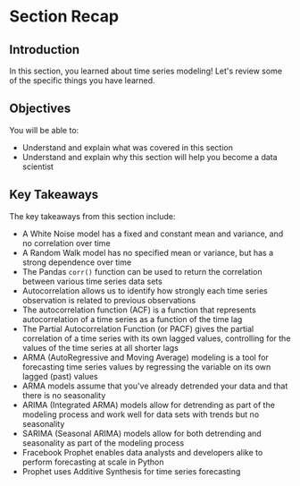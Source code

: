 
# Section Recap

## Introduction

In this section, you learned about time series modeling! Let's review some of the specific things you have learned.

## Objectives
You will be able to:
* Understand and explain what was covered in this section
* Understand and explain why this section will help you become a data scientist

## Key Takeaways

The key takeaways from this section include:
* A White Noise model has a fixed and constant mean and variance, and no correlation over time
* A Random Walk model has no specified mean or variance, but has a strong dependence over time
* The Pandas `corr()` function can be used to return the correlation between various time series data sets
* Autocorrelation allows us to identify how strongly each time series observation is related to previous observations
*  The autocorrelation function (ACF) is a function that represents autocorrelation of a time series as a function of the time lag
* The Partial Autocorrelation Function (or PACF) gives the partial correlation of a time series with its own lagged values, controlling for the values of the time series at all shorter lags
* ARMA (AutoRegressive and Moving Average) modeling is a tool for forecasting time series values by regressing the variable on its own lagged (past) values
* ARMA models assume that you've already detrended your data and that there is no seasonality
* ARIMA (Integrated ARMA) models allow for detrending as part of the modeling process and work well for data sets with trends but no seasonality
* SARIMA (Seasonal ARIMA) models allow for both detrending and seasonality as part of the modeling process
* Fracebook Prophet enables data analysts and developers alike to perform forecasting at scale in Python
* Prophet uses Additive Synthesis for time series forecasting


